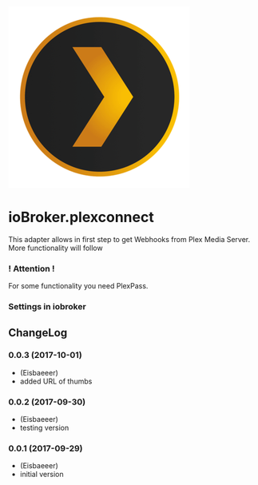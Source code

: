 ![Logo](admin/plex-logo.png)
# ioBroker.plexconnect

This adapter allows in first step to get Webhooks from Plex Media Server.
More functionality will follow

### ! Attention !

For some functionality you need PlexPass.

### Settings in iobroker


## ChangeLog

### 0.0.3 (2017-10-01)
* (Eisbaeeer) 
* added URL of thumbs

### 0.0.2 (2017-09-30)
* (Eisbaeeer) 
* testing version

### 0.0.1 (2017-09-29)
* (Eisbaeeer) 
* initial version

